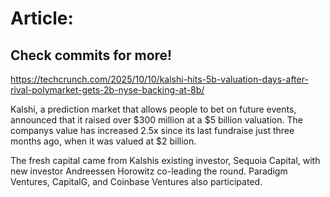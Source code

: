 # Article:

## Check commits for more!
https://techcrunch.com/2025/10/10/kalshi-hits-5b-valuation-days-after-rival-polymarket-gets-2b-nyse-backing-at-8b/

Kalshi, a prediction market that allows people to bet on future events, announced that it raised over $300 million at a $5 billion valuation. The companys value has increased 2.5x since its last fundraise just three months ago, when it was valued at $2 billion.

The fresh capital came from Kalshis existing investor, Sequoia Capital, with new investor Andreessen Horowitz co-leading the round. Paradigm Ventures, CapitalG, and Coinbase Ventures also participated.